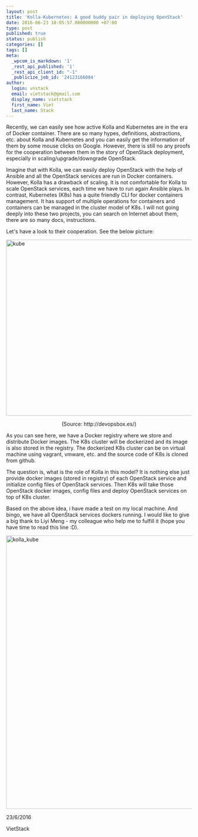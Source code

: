 ```yaml
---
layout: post
title: 'Kolla-Kubernetes: A good buddy pair in deploying OpenStack'
date: 2016-06-23 18:05:57.000000000 +07:00
type: post
published: true
status: publish
categories: []
tags: []
meta:
  _wpcom_is_markdown: '1'
  _rest_api_published: '1'
  _rest_api_client_id: "-1"
  _publicize_job_id: '24123166084'
author:
  login: vnstack
  email: vietstack@gmail.com
  display_name: vietstack
  first_name: Viet
  last_name: Stack
---
```

<p>Recently, we can easily see how active Kolla and Kubernetes are in the era of Docker container. There are so many hypes, definitions, abstractions, etc. about Kolla and Kubernetes and you can easily get the information of them by some mouse clicks on Google. However, there is still no any proofs for the cooperation between them in the story of OpenStack deployment, especially in scaling/upgrade/downgrade OpenStack.</p>
<p>Imagine that with Kolla, we can easily deploy OpenStack with the help of Ansible and all the OpenStack services are run in Docker containers. However, Kolla has a drawback of scaling. It is not comfortable for Kolla to scale OpenStack services, each time we have to run again Ansible plays. In contrast, Kubernetes (K8s) has a quite friendly CLI for docker containers management. It has support of multiple operations for containers and containers can be managed in the cluster model of K8s. I will not going deeply into these two projects, you can search on Internet about them, there are so many docs, instructions.</p>
<p>Let's have a look to their cooperation. See the below picture:</p>
<p><img class="alignnone size-full wp-image-787" src="{{ site.baseurl }}/assets/kube.png" alt="kube" width="916" height="477" /></p>
<p style="text-align:center;">(Source: http://devopsbox.es/)</p>
<p style="text-align:left;">As you can see here, we have a Docker registry where we store and distribute Docker images. The K8s cluster will be dockerized and its image is also stored in the registry. The dockerized K8s cluster can be on virtual machine using vagrant, vmware, etc. and the source code of K8s is cloned from github.</p>
<p style="text-align:left;">The question is, what is the role of Kolla in this model? It is nothing else just provide docker images (stored in registry) of each OpenStack service and initialize config files of OpenStack services. Then K8s will take those OpenStack docker images, config files and deploy OpenStack services on top of K8s cluster.</p>
<p style="text-align:left;">Based on the above idea, i have made a test on my local machine. And bingo, we have all OpenStack services dockers running. I would like to give a big thank to Liyi Meng - my colleague who help me to fulfill it (hope you have time to read this line :D).</p>
<p style="text-align:left;"><img class="alignnone size-full wp-image-805" src="{{ site.baseurl }}/assets/kolla_kube.png" alt="kolla_kube" width="1300" height="741" /></p>
<p style="text-align:left;">23/6/2016</p>
<p style="text-align:left;">VietStack</p>
<p>&nbsp;</p>

